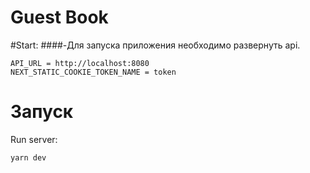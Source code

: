# Guest Book


#Start:
####-Для запуска приложения необходимо развернуть api.
```
API_URL = http://localhost:8080
NEXT_STATIC_COOKIE_TOKEN_NAME = token
```

# Запуск
Run server:

```bash
yarn dev
```

